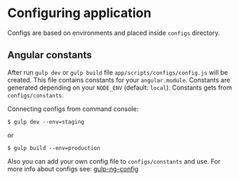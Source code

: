 # Configuring application

Configs are based on environments and placed inside `configs` directory.

## Angular constants

After run `gulp dev` or `gulp build` file `app/scripts/configs/config.js` will be created.
This file contains constants for your `angular.module`.
Constants are generated depending on your `NODE_ENV` (default: `local`).
Constants gets from `configs/constants`.

Connecting configs from command console:

```
$ gulp dev --env=staging
```

or

```
$ gulp build --env=production
```

Also you can add your own config file to `configs/constants` and use. For more info about configs see: [gulp-ng-config](https://www.npmjs.com/package/gulp-ng-config)
